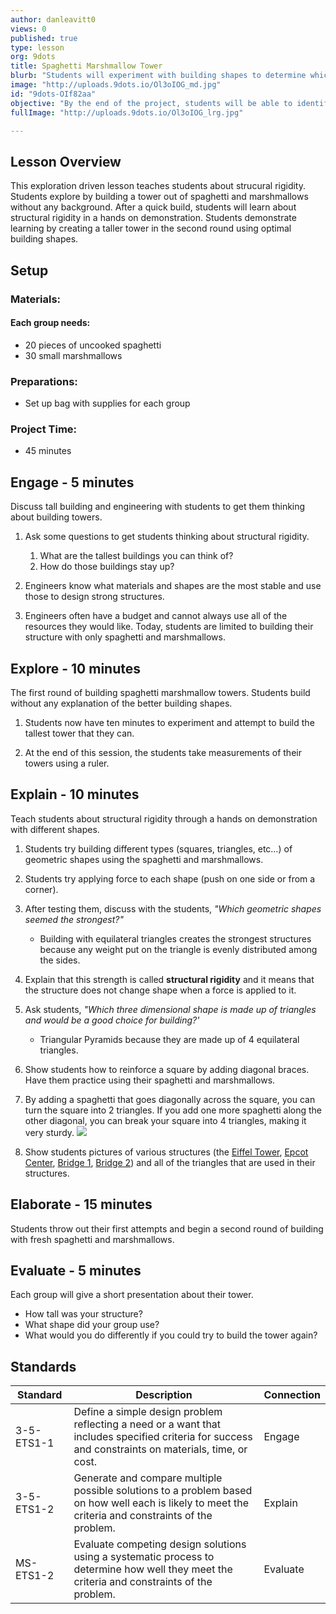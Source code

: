 ```yaml
---
author: danleavitt0
views: 0
published: true
type: lesson
org: 9dots
title: Spaghetti Marshmallow Tower
blurb: "Students will experiment with building shapes to determine which are the most stable. #NGSS-3-5-ETS1-1 #NGSS-3-5-ETS1-2 #NGSS-MS-ETS1-2"
image: "http://uploads.9dots.io/Ol3oIOG_md.jpg"
id: "9dots-OIf82aa"
objective: "By the end of the project, students will be able to identify the best shapes for building a tower."
fullImage: "http://uploads.9dots.io/Ol3oIOG_lrg.jpg"

---
```


## Lesson Overview
This exploration driven lesson teaches students about strucural rigidity. Students explore by building a tower out of spaghetti and marshmallows without any background. After a quick build, students will learn about structural rigidity in a hands on demonstration. Students demonstrate learning by creating a taller tower in the second round using optimal building shapes.

## Setup

### Materials:

#### Each group needs:

- 20 pieces of uncooked spaghetti
- 30 small marshmallows

### Preparations:

- Set up bag with supplies for each group

### Project Time:

- 45 minutes

## Engage - 5 minutes
Discuss tall building and engineering with students to get them thinking about building towers.

1. Ask some questions to get students thinking about structural rigidity.
	1. What are the tallest buildings you can think of?
	2. How do those buildings stay up?

2. Engineers know what materials and shapes are the most stable and use those to design strong structures.  

3. Engineers often have a budget and cannot always use all of the resources they would like. Today, students are limited to building their structure with only spaghetti and marshmallows.

## Explore - 10 minutes
The first round of building spaghetti marshmallow towers. Students build without any explanation of the better building shapes.

1. Students now have ten minutes to experiment and attempt to build the tallest tower that they can. 

2. At the end of this session, the students take measurements of their towers using a ruler.

## Explain - 10 minutes
Teach students about structural rigidity through a hands on demonstration with different shapes.

1. Students try building different types (squares, triangles, etc…) of geometric shapes using the spaghetti and marshmallows. 

2. Students try applying force to each shape (push on one side or from a corner). 

3. After testing them, discuss with the students, _"Which geometric shapes seemed the strongest?"_
	- Building with equilateral triangles creates the strongest structures because any weight put on the triangle is evenly distributed among the sides.

4. Explain that this strength is called **structural rigidity** and it means that the structure does not change shape when a force is applied to it.

5. Ask students, _"Which three dimensional shape is made up of triangles and would be a good choice for building?'_
	- Triangular Pyramids because they are made up of 4 equilateral triangles.

6. Show students how to reinforce a square by adding diagonal braces. Have them practice using their spaghetti and marshmallows.

7. By adding a spaghetti that goes diagonally across the square, you can turn the square into 2 triangles. If you add one more spaghetti along the other diagonal, you can break your square into 4 triangles, making it very sturdy.
![](http://uploads.9dots.io/OLy021r_md.jpg)
8. Show students pictures of various structures (the [Eiffel Tower](http://2.bp.blogspot.com/-GXrvCUupVmE/UcRidMzqxyI/AAAAAAAAnVQ/UbL-ZaCSPx0/s1600/eiffel+tower+metal+frame+close+up+7.jpg), [Epcot Center](http://upload.wikimedia.org/wikipedia/commons/7/7a/Spaceship_Earth_2.jpg), [Bridge 1](http://ns1758.ca/rail/dar-bridge-23712tc-2011dec13.jpg), [Bridge 2](http://passyworldofmathematics.com/Images/pwmImagesFour/BridgeTrianglesOne550x281JPG.jpg)) and all of the triangles that are used in their structures.

## Elaborate - 15 minutes

Students throw out their first attempts and begin a second round of building with fresh spaghetti and marshmallows.

## Evaluate - 5 minutes

Each group will give a short presentation about their tower. 

- How tall was your structure? 
- What shape did your group use? 
- What would you do differently if you could try to build the tower again?

## Standards

Standard | Description | Connection
--- | --- | ---
3-5-ETS1-1 | Define a simple design problem reflecting a need or a want that includes specified criteria for success and constraints on materials, time, or cost. | Engage
3-5-ETS1-2 | Generate and compare multiple possible solutions to a problem based on how well each is likely to meet the criteria and constraints of the problem. | Explain
MS-ETS1-2 | Evaluate competing design solutions using a systematic process to determine how well they meet the criteria and constraints of the problem. | Evaluate
